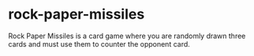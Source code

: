 # rock-paper-missiles

Rock Paper Missiles is a card game where you are randomly drawn three cards and must use them to counter the opponent card.
